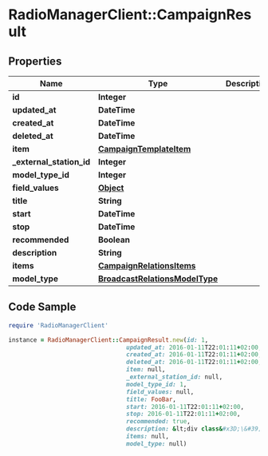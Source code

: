 # RadioManagerClient::CampaignResult

## Properties

Name | Type | Description | Notes
------------ | ------------- | ------------- | -------------
**id** | **Integer** |  | 
**updated_at** | **DateTime** |  | 
**created_at** | **DateTime** |  | 
**deleted_at** | **DateTime** |  | 
**item** | [**CampaignTemplateItem**](CampaignTemplateItem.md) |  | [optional] 
**_external_station_id** | **Integer** |  | [optional] 
**model_type_id** | **Integer** |  | 
**field_values** | [**Object**](.md) |  | [optional] 
**title** | **String** |  | [optional] 
**start** | **DateTime** |  | 
**stop** | **DateTime** |  | 
**recommended** | **Boolean** |  | [optional] 
**description** | **String** |  | [optional] 
**items** | [**CampaignRelationsItems**](CampaignRelationsItems.md) |  | [optional] 
**model_type** | [**BroadcastRelationsModelType**](BroadcastRelationsModelType.md) |  | [optional] 

## Code Sample

```ruby
require 'RadioManagerClient'

instance = RadioManagerClient::CampaignResult.new(id: 1,
                                 updated_at: 2016-01-11T22:01:11+02:00,
                                 created_at: 2016-01-11T22:01:11+02:00,
                                 deleted_at: 2016-01-11T22:01:11+02:00,
                                 item: null,
                                 _external_station_id: null,
                                 model_type_id: 1,
                                 field_values: null,
                                 title: FooBar,
                                 start: 2016-01-11T22:01:11+02:00,
                                 stop: 2016-01-11T22:01:11+02:00,
                                 recommended: true,
                                 description: &lt;div class&#x3D;\&#39;rm-content\&#39;&gt;&lt;/div&gt;\n,
                                 items: null,
                                 model_type: null)
```


